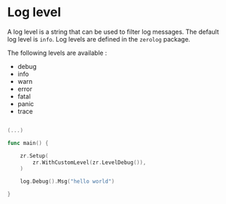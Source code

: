 # Log level

A log level is a string that can be used to filter log messages. The default log level is `info`.
Log levels are defined in the `zerolog` package. 

The following levels are available :

* debug
* info
* warn
* error
* fatal
* panic
* trace

```go hl_lines="6" linenums="1"

(...)

func main() {

	zr.Setup(
        zr.WithCustomLevel(zr.LevelDebug()),
    )

	log.Debug().Msg("hello world")

}

```
